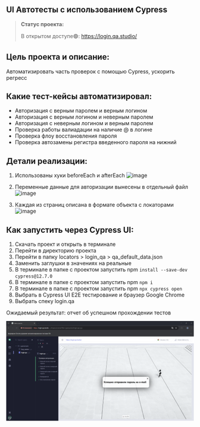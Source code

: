 <h2>UI Автотесты с использованием Cypress</h2>

> **Статус проекта:**
> 
> В открытом доступе🟢: https://login.qa.studio/


## Цель проекта и описание:
Автоматизировать часть проверок с помощью Cypress, ускорить регресс

## Какие тест-кейсы автоматизировал:
* Авторизация с верным паролем и верным логином
* Авторизация c верным логином и неверным паролем
* Авторизация с неверным логином и верным паролем
* Проверка работы валиадации на наличие @ в логине
* Проверка флоу восстановления пароля
* Проверка автозамены регистра введенного пароля на нижний

## Детали реализации:

1. Использованы хуки beforeEach и afterEach
![image](https://github.com/ValeryQA1911/atests_cypress/blob/main/static/hooks.png)

2. Переменные данные для авторизации вынесены в отдельный файл
![image](https://github.com/ValeryQA1911/atests_cypress/blob/main/static/data_var.png)

3. Каждая из страниц описана в формате объекта с локаторами
![image](https://github.com/ValeryQA1911/atests_cypress/blob/main/static/locators.png)

## Как запустить через Cypress UI:
1. Скачать проект и открыть в терминале
2. Перейти в директорию проекта
3. Перейти в папку locators > login_qa > qa_default_data.json
4. Заменить заглушки в значениях на реальные
5. В терминале в папке с проектом запустить npm `install --save-dev cypress@12.7.0`
6. В терминале в папке с проектом запустить npm `npm i`
7. В терминале в папке с проектом запустить npm `npx cypress open`
8. Выбрать в Cypress UI E2E тестирование и браузер Google Chrome
9. Выбрать спеку login.qa

Ожидаемый результат: отчет об успешном прохождении тестов

![image](https://github.com/ValeryQA1911/Login_Cypress_ATests/blob/main/static/login_done.png)

